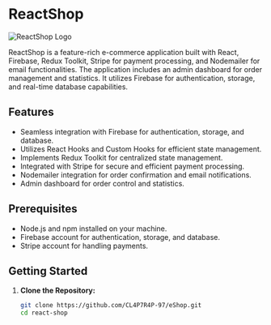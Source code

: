 # ReactShop

![ReactShop Logo](https://user-images.githubusercontent.com/57012258/282423431-1a6d108f-aae4-452b-a536-63c947277edb.png)

ReactShop is a feature-rich e-commerce application built with React, Firebase, Redux Toolkit, Stripe for payment processing, and Nodemailer for email functionalities. The application includes an admin dashboard for order management and statistics. It utilizes Firebase for authentication, storage, and real-time database capabilities.

## Features

- Seamless integration with Firebase for authentication, storage, and database.
- Utilizes React Hooks and Custom Hooks for efficient state management.
- Implements Redux Toolkit for centralized state management.
- Integrated with Stripe for secure and efficient payment processing.
- Nodemailer integration for order confirmation and email notifications.
- Admin dashboard for order control and statistics.

## Prerequisites

- Node.js and npm installed on your machine.
- Firebase account for authentication, storage, and database.
- Stripe account for handling payments.

## Getting Started

1. **Clone the Repository:**
   ```bash
   git clone https://github.com/CL4P7R4P-97/eShop.git
   cd react-shop
